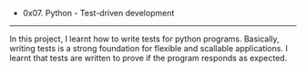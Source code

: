 * 0x07. Python - Test-driven development
---
In this project, I learnt how to write tests for python programs. Basically, writing tests is a strong foundation for flexible and scallable applications. I learnt that tests are written to prove if the program responds as expected.
